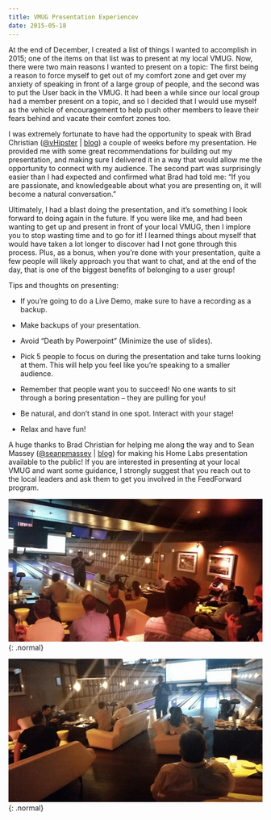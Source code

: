 ```yaml
---
title: VMUG Presentation Experiencev
date: 2015-05-18
---
```

At the end of December, I created a list of things I wanted to accomplish in 2015; one of the items on that list was to present at my local VMUG. Now, there were two main reasons I wanted to present on a topic: The first being a reason to force myself to get out of my comfort zone and get over my anxiety of speaking in front of a large group of people, and the second was to put the User back in the VMUG. It had been a while since our local group had a member present on a topic, and so I decided that I would use myself as the vehicle of encouragement to help push other members to leave their fears behind and vacate their comfort zones too.

I was extremely fortunate to have had the opportunity to speak with Brad Christian ([@vHipster](https://twitter.com/vHipster) \| [blog](https://about.me/brad.christian)) a couple of weeks before my presentation. He provided me with some great recommendations for building out my presentation, and making sure I delivered it in a way that would allow me the opportunity to connect with my audience. The second part was surprisingly easier than I had expected and confirmed what Brad had told me: “If you are passionate, and knowledgeable about what you are presenting on, it will become a natural conversation.”

Ultimately, I had a blast doing the presentation, and it’s something I look forward to doing again in the future. If you were like me, and had been wanting to get up and present in front of your local VMUG, then I implore you to stop wasting time and to go for it! I learned things about myself that would have taken a lot longer to discover had I not gone through this process. Plus, as a bonus, when you’re done with your presentation, quite a few people will likely approach you that want to chat, and at the end of the day, that is one of the biggest benefits of belonging to a user group!

Tips and thoughts on presenting:

- If you’re going to do a Live Demo, make sure to have a recording as a backup.

- Make backups of your presentation.

- Avoid “Death by Powerpoint” (Minimize the use of slides).

- Pick 5 people to focus on during the presentation and take turns looking at them. This will help you feel like you’re speaking to a smaller audience.

- Remember that people want you to succeed! No one wants to sit through a boring presentation – they are pulling for you!

- Be natural, and don’t stand in one spot. Interact with your stage!

- Relax and have fun!

A huge thanks to Brad Christian for helping me along the way and to Sean Massey ([@seanpmassey](https://twitter.com/seanpmassey) \| [blog](http://seanmassey.net/2)) for making his Home Labs presentation available to the public! If you are interested in presenting at your local VMUG and want some guidance, I strongly suggest that you reach out to the local leaders and ask them to get you involved in the FeedForward program.

![Desktop View](/assets/posts/vmug_presentation/1.png){: .normal}

![Desktop View](/assets/posts/vmug_presentation/2.png){: .normal}
